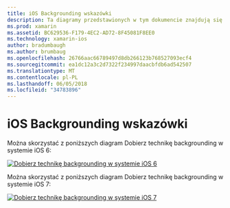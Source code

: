 ```yaml
---
title: iOS Backgrounding wskazówki
description: Ta diagramy przedstawionych w tym dokumencie znajdują się wskazówki dotyczące którego wiele opcji backgrounding dla systemu iOS powinna być wybrana dla konkretna potrzeba użycia.
ms.prod: xamarin
ms.assetid: BC629536-F179-4EC2-AD72-8F45081F8EE0
ms.technology: xamarin-ios
author: bradumbaugh
ms.author: brumbaug
ms.openlocfilehash: 26766aac66789497d8db266123b768527093ecf4
ms.sourcegitcommit: ea1dc12a3c2d7322f234997daacbfdb6ad542507
ms.translationtype: MT
ms.contentlocale: pl-PL
ms.lasthandoff: 06/05/2018
ms.locfileid: "34783896"
---
```

# <a name="ios-backgrounding-guidance"></a>iOS Backgrounding wskazówki

Można skorzystać z poniższych diagram Dobierz technikę backgrounding w systemie iOS 6:

 [![](ios-backgrounding-guidance-images/image10.png "Dobierz technikę backgrounding w systemie iOS 6")](ios-backgrounding-guidance-images/image10.png#lightbox)

Można skorzystać z poniższych diagram Dobierz technikę backgrounding w systemie iOS 7:

 [![](ios-backgrounding-guidance-images/image10b.png "Dobierz technikę backgrounding w systemie iOS 7")](ios-backgrounding-guidance-images/image10b.png#lightbox)

